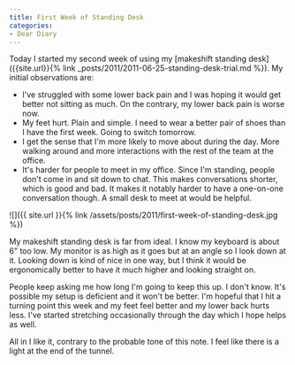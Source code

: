 ```yaml
---
title: First Week of Standing Desk
categories:
- Dear Diary
---
```


Today I started my second week of using my [makeshift standing desk]({{site.url}}{% link _posts/2011/2011-06-25-standing-desk-trial.md %}). My initial observations are:

  * I've struggled with some lower back pain and I was hoping it would get better not sitting as much. On the contrary, my lower back pain is worse now.
  * My feet hurt. Plain and simple. I need to wear a better pair of shoes than I have the first week. Going to switch tomorrow.
  * I get the sense that I'm more likely to move about during the day. More walking around and more interactions with the rest of the team at the office.
  * It's harder for people to meet in my office. Since I'm standing, people don't come in and sit down to chat. This makes conversations shorter, which is good and bad. It makes it notably harder to have a one-on-one conversation though. A small desk to meet at would be helpful.

![]({{ site.url }}{% link /assets/posts/2011/first-week-of-standing-desk.jpg %})

My makeshift standing desk is far from ideal. I know my keyboard is about 6" too low. My monitor is as high as it goes but at an angle so I look down at it. Looking down is kind of nice in one way, but I think it would be ergonomically better to have it much higher and looking straight on.

People keep asking me how long I'm going to keep this up. I don't know. It's possible my setup is deficient and it won't be better. I'm hopeful that I hit a turning point this week and my feet feel better and my lower back hurts less. I've started stretching occasionally through the day which I hope helps as well.

All in I like it, contrary to the probable tone of this note. I feel like there is a light at the end of the tunnel.

